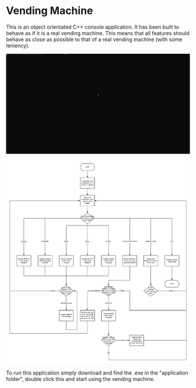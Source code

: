 # Vending Machine

This is an object orientated C++ console application. It has been built to behave as if it is a real vending machine. This means that all features should behave as close as possible to that of a real vending machine (with some leniency).

![](assets/recording_001.gif)

![](assets/vending-machine_flowchart.jpeg)

To run this application simply download and find the .exe in the "application folder", double click this and start using the vending machine.
